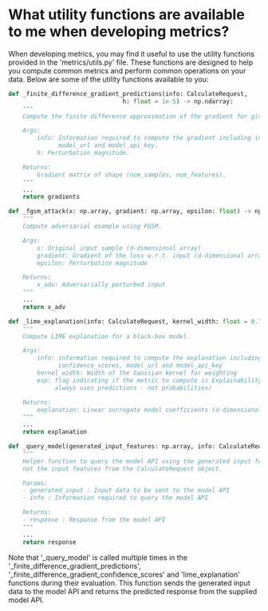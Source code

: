 # What utility functions are available to me when developing metrics?

When developing metrics, you may find it useful to use the utility functions provided in the 'metrics/utils.py' file. These functions are designed to help you compute common metrics and perform common operations on your data. Below are some of the utility functions available to you:

```python
def _finite_difference_gradient_predictions(info: CalculateRequest,
                                h: float = 1e-5) -> np.ndarray:
    """
    Compute the finite difference approximation of the gradient for given data.

    Args:
        info: Information required to compute the gradient including info.input_features,
              model_url and model_api_key.
        h: Perturbation magnitude.

    Returns:
        Gradient matrix of shape (num_samples, num_features).
    """
    ...
    return gradients
```

```python
def _fgsm_attack(x: np.array, gradient: np.array, epsilon: float) -> np.array:
    """
    Compute adversarial example using FGSM.

    Args:
        x: Original input sample (d-dimensional array)
        gradient: Gradient of the loss w.r.t. input (d-dimensional array)
        epsilon: Perturbation magnitude

    Returns:
        x_adv: Adversarially perturbed input
    """
    ...
    return x_adv
```

```python
def _lime_explanation(info: CalculateRequest, kernel_width: float = 0.75, esp=False) -> np.ndarray:
    """
    Compute LIME explanation for a black-box model.

    Args:
        info: information required to compute the explanation including info.input_features,
              confidence_scores, model_url and model_api_key
        kernel_width: Width of the Gaussian kernel for weighting
        esp: flag indicating if the metric to compute is Explainability Sparsity Score (ESP
             always uses predictions - not probabilities)

    Returns:
        explanation: Linear surrogate model coefficients (d-dimensional array)
    """
    ...
    return explanation
```

```python
def _query_model(generated_input_features: np.array, info: CalculateRequest) -> ModelResponse:
    """
    Helper function to query the model API using the generated input features,
    not the input features from the CalculateRequest object.

    Params:
    - generated_input : Input data to be sent to the model API
    - info : Information required to query the model API

    Returns:
    - response : Response from the model API
    """
    ...
    return response
```

Note that '\_query_model' is called multiple times in the '\_finite_difference_gradient_predictions', '\_finite_difference_gradient_confidence_scores' and 'lime_explanation' functions during their evaluation. This function sends the generated input data to the model API and returns the predicted response from the supplied model API.
